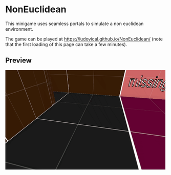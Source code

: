 # NonEuclidean

This minigame uses seamless portals to simulate a non euclidean environment.

The game can be played at https://ludovical.github.io/NonEuclidean/ (note that the first loading of this page can take a few minutes).

## Preview
![Demo gif](https://github.com/LudovicAL/NonEuclidean/blob/main/Demo.gif?raw=true)
